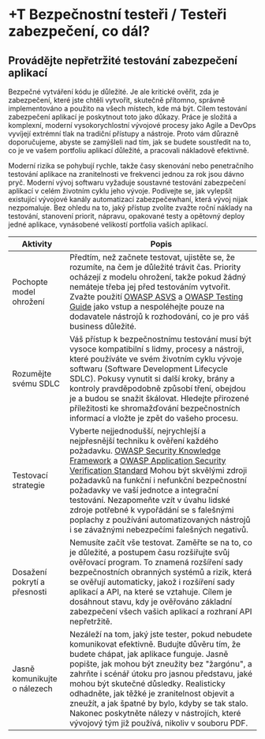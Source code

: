 # +T Bezpečnostní testeři / Testeři zabezpečení, co dál?

## Provádějte nepřetržité testování zabezpečení aplikací

Bezpečné vytváření kódu je důležité. Je ale kritické ověřit, zda je zabezpečení, které jste chtěli vytvořit, skutečně přítomno, správně implementováno a použito na všech místech, kde má být. Cílem testování zabezpečení aplikací je poskytnout toto jako důkazy. Práce je složitá a komplexní, moderní vysokorychlostní vývojové procesy jako Agile a DevOps vyvíjejí extrémní tlak na tradiční přístupy a nástroje. Proto vám důrazně doporučujeme, abyste se zamýšleli nad tím, jak se budete soustředit na to, co je ve vašem portfoliu aplikací důležité, a pracovali nákladově efektivně.

Moderní rizika se pohybují rychle, takže časy skenování nebo penetračního testování aplikace na zranitelnosti ve frekvenci jednou za rok jsou dávno pryč. Moderní vývoj softwaru vyžaduje soustavné testování zabezpečení aplikací v celém životním cyklu jeho vývoje. Podívejte se, jak vylepšít existující vývojové kanály automatizací zabezpečewhaní, která vývoj nijak nezpomaluje. Bez ohledu na to, jaký přístup zvolíte zvažte roční náklady na testování, stanovení priorit, nápravu, opakované testy a opětovný deploy jedné aplikace, vynásobené velikostí portfolia vašich aplikací. 

| Aktivity | Popis |
| --- | --- |
| Pochopte model ohrožení | Předtím, než začnete testovat, ujistěte se, že rozumíte, na čem je důležité trávit čas. Priority ocházejí z modelu ohrožení, takže pokud žádný nemáteje třeba jej před testováním vytvořit. Zvažte použití [OWASP ASVS](https://www.owasp.org/index.php/ASVS) a [OWASP Testing Guide](https://www.owasp.org/index.php/OWASP_Testing_Project) jako vstup a nespoléhejte pouze na dodavatele nástrojů k rozhodování, co je pro váš business důležité. |
| Rozumějte svému SDLC | Váš přístup k bezpečnostnímu testování musí být vysoce kompatibilní s lidmy, procesy a nástroji, které používáte ve svém životním cyklu vývoje softwaru (Software Development Lifecycle SDLC). Pokusy vynutit si další kroky, brány a kontroly pravděpodobně způsobí tření, obejdou je a budou se snažit škálovat. Hledejte přirozené příležitosti ke shromažďování bezpečnostních informací a vložte je zpět do vašeho procesu. |
| Testovací strategie | Vyberte nejjednodušší, nejrychlejší a nejpřesnější techniku k ověření každého požadavku. [OWASP Security Knowledge Framework](https://www.owasp.org/index.php/OWASP_Security_Knowledge_Framework) a [OWASP Application Security Verification Standard](https://www.owasp.org/index.php/ASVS) Mohou být skvělými zdroji požadavků na funkční i nefunkční bezpečnostní požadavky ve vaší jednotce a integrační testování. Nezapomeňte vzít v úvahu lidské zdroje potřebné k vypořádání se s falešnými poplachy z používání automatizovaných nástrojů i se závažnými nebezpečími falešných negativů. |
| Dosažení pokrytí a přesnosti | Nemusíte začít vše testovat. Zaměřte se na to, co je důležité, a postupem času rozšiřujte svůj ověřovací program. To znamená rozšíření sady bezpečnostních obranných systémů a rizik, která se ověřují automaticky, jakož i rozšíření sady aplikací a API, na které se vztahuje. Cílem je dosáhnout stavu, kdy je ověřováno základní zabezpečení všech vašich aplikací a rozhraní API nepřetržitě. |
| Jasně komunikujte o nálezech | Nezáleží na tom, jaký jste tester, pokud nebudete komunikovat efektivně. Budujte důvěru tím, že budete chápat, jak aplikace funguje. Jasně popište, jak mohou být zneužity bez "žargónu", a zahrňte i scénář útoku pro jasnou představu, jaké mohou být skutečné důsledky. Realisticky odhadněte, jak těžké je zranitelnost objevit a zneužít, a jak špatné by bylo, kdyby se tak stalo. Nakonec poskytněte nálezy v nástrojích, které vývojový tým již používá, nikoliv v souboru PDF. |


